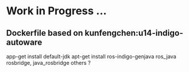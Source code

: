 # Work in Progress ...
## Dockerfile based on kunfengchen:u14-indigo-autoware
app-get install default-jdk
apt-get install ros-indigo-genjava
ros_java
rosbridge, java_rosbridge
others ?
